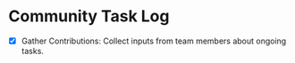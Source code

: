 

# Community Task Log

- [x] Gather Contributions: Collect inputs from team members about ongoing tasks.